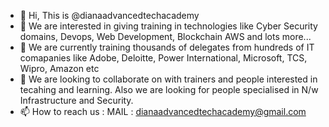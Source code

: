 - 👋 Hi, This is @dianaadvancedtechacademy
- 👀 We are interested in giving training in technologies like Cyber Security domains, Devops, Web Development, Blockchain AWS and lots more...
- 🌱 We are currently training thousands of delegates from hundreds of IT comapanies like Adobe, Deloitte, Power International, Microsoft, TCS, Wipro, Amazon etc
- 💞️ We are looking to collaborate on with trainers and people interested in tecahing and learning. Also we are looking for people specialised in N/w Infrastructure and Security.
- 📫 How to reach us : MAIL : dianaadvancedtechacademy@gmail.com

<!---
dianaadvancedtechacademy/dianaadvancedtechacademy is a ✨ special ✨ repository because its `README.md` (this file) appears on your GitHub profile.
You can click the Preview link to take a look at your changes.
--->
